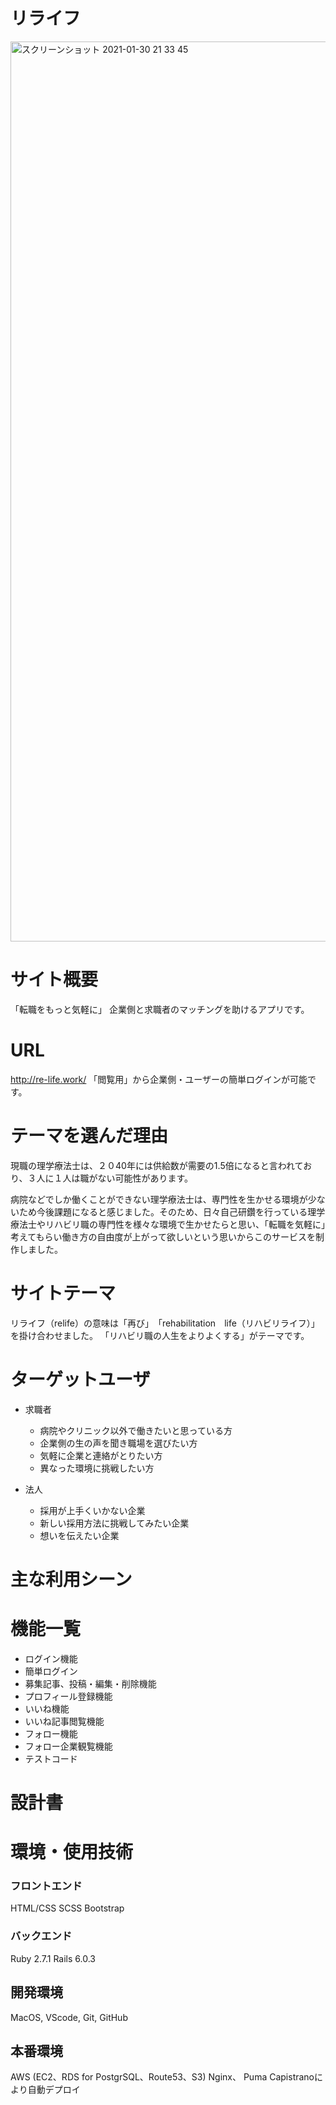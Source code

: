 # リライフ

<img width="1440" alt="スクリーンショット 2021-01-30 21 33 45" src="https://user-images.githubusercontent.com/68407983/106356536-a9f07980-6343-11eb-91f1-a0944e3f55da.png">

# サイト概要
「転職をもっと気軽に」
企業側と求職者のマッチングを助けるアプリです。

# URL
http://re-life.work/
「閲覧用」から企業側・ユーザーの簡単ログインが可能です。

# テーマを選んだ理由
現職の理学療法士は、２０40年には供給数が需要の1.5倍になると言われており、３人に１人は職がない可能性があります。

病院などでしか働くことができない理学療法士は、専門性を生かせる環境が少ないため今後課題になると感じました。そのため、日々自己研鑽を行っている理学療法士やリハビリ職の専門性を様々な環境で生かせたらと思い、「転職を気軽に」考えてもらい働き方の自由度が上がって欲しいという思いからこのサービスを制作しました。

# サイトテーマ
リライフ（relife）の意味は「再び」　「rehabilitation　life（リハビリライフ）」を掛け合わせました。
「リハビリ職の人生をよりよくする」がテーマです。

# ターゲットユーザ
- 求職者
  - 病院やクリニック以外で働きたいと思っている方
  - 企業側の生の声を聞き職場を選びたい方
  - 気軽に企業と連絡がとりたい方
  - 異なった環境に挑戦したい方
  
- 法人 
  - 採用が上手くいかない企業
  - 新しい採用方法に挑戦してみたい企業
  - 想いを伝えたい企業

# 主な利用シーン

# 機能一覧
- ログイン機能
- 簡単ログイン
- 募集記事、投稿・編集・削除機能
- プロフィール登録機能
- いいね機能
- いいね記事閲覧機能
- フォロー機能
- フォロー企業観覧機能
- テストコード

# 設計書

# 環境・使用技術

### フロントエンド
HTML/CSS
SCSS
Bootstrap

### バックエンド
Ruby 2.7.1
Rails 6.0.3
## 開発環境
MacOS, VScode, Git, GitHub

## 本番環境
AWS (EC2、RDS for PostgrSQL、Route53、S3)
Nginx、 Puma
Capistranoにより自動デプロイ
